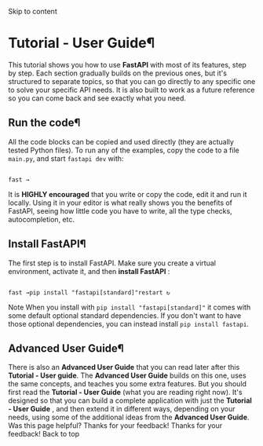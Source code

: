 Skip to content 
# Tutorial - User Guide¶
This tutorial shows you how to use **FastAPI** with most of its features, step by step.
Each section gradually builds on the previous ones, but it's structured to separate topics, so that you can go directly to any specific one to solve your specific API needs.
It is also built to work as a future reference so you can come back and see exactly what you need.
## Run the code¶
All the code blocks can be copied and used directly (they are actually tested Python files).
To run any of the examples, copy the code to a file `main.py`, and start `fastapi dev` with:
```

fast →

```

It is **HIGHLY encouraged** that you write or copy the code, edit it and run it locally.
Using it in your editor is what really shows you the benefits of FastAPI, seeing how little code you have to write, all the type checks, autocompletion, etc.
## Install FastAPI¶
The first step is to install FastAPI.
Make sure you create a virtual environment, activate it, and then **install FastAPI** :
```

fast →pip install "fastapi[standard]"restart ↻

```

Note
When you install with `pip install "fastapi[standard]"` it comes with some default optional standard dependencies.
If you don't want to have those optional dependencies, you can instead install `pip install fastapi`.
## Advanced User Guide¶
There is also an **Advanced User Guide** that you can read later after this **Tutorial - User guide**.
The **Advanced User Guide** builds on this one, uses the same concepts, and teaches you some extra features.
But you should first read the **Tutorial - User Guide** (what you are reading right now).
It's designed so that you can build a complete application with just the **Tutorial - User Guide** , and then extend it in different ways, depending on your needs, using some of the additional ideas from the **Advanced User Guide**.
Was this page helpful? 
Thanks for your feedback! 
Thanks for your feedback! 
Back to top 
